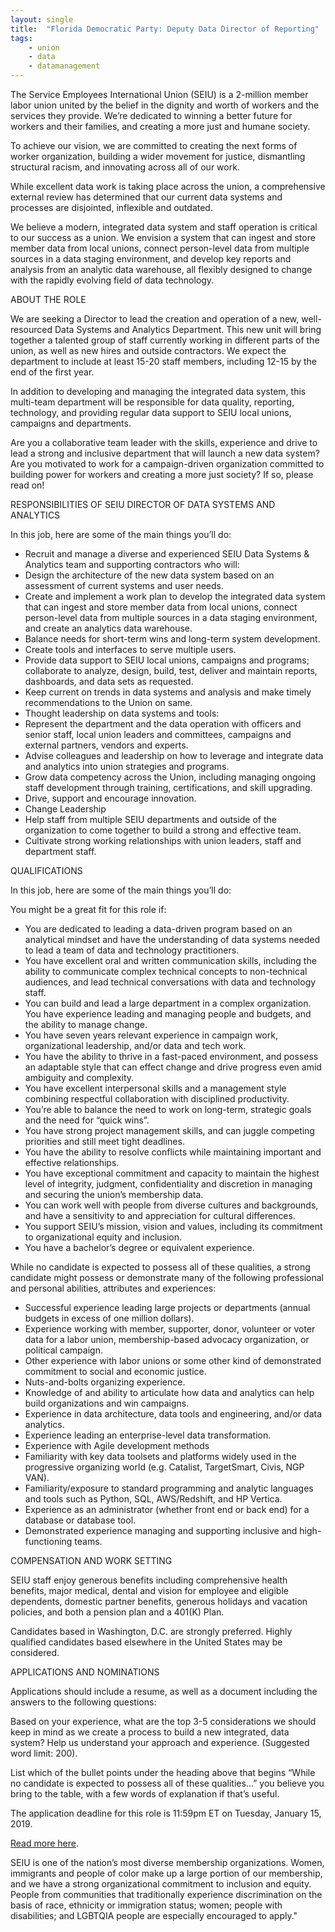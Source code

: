 ```yaml
---
layout: single
title:  "Florida Democratic Party: Deputy Data Director of Reporting"
tags: 
    - union
    - data
    - datamanagement
---
```


The Service Employees International Union (SEIU) is a 2-million member labor union united by the belief in the dignity and worth of workers and the services they provide. We’re dedicated to winning a better future for workers and their families, and creating a more just and humane society.

To achieve our vision, we are committed to creating the next forms of worker organization, building a wider movement for justice, dismantling structural racism, and innovating across all of our work.

While excellent data work is taking place across the union, a comprehensive external review has determined that our current data systems and processes are disjointed, inflexible and outdated.

We believe a modern, integrated data system and staff operation is critical to our success as a union. We envision a system that can ingest and store member data from local unions, connect person-level data from multiple sources in a data staging environment, and develop key reports and analysis from an analytic data warehouse, all flexibly designed to change with the rapidly evolving field of data technology.

ABOUT THE ROLE

We are seeking a Director to lead the creation and operation of a new, well-resourced Data Systems and Analytics Department.  This new unit will bring together a talented group of staff currently working in different parts of the union, as well as new hires and outside contractors. We expect the department to include at least 15-20 staff members, including 12-15 by the end of the first year.  

In addition to developing and managing the integrated data system, this multi-team department will be responsible for data quality, reporting, technology, and providing regular data support to SEIU local unions, campaigns and departments.

Are you a collaborative team leader with the skills, experience and drive to lead a strong and inclusive department that will launch a new data system? Are you motivated to work for a campaign-driven organization committed to building power for workers and creating a more just society? If so, please read on!

RESPONSIBILITIES OF SEIU DIRECTOR OF DATA SYSTEMS AND ANALYTICS

In this job, here are some of the main things you’ll do:

* Recruit and manage a diverse and experienced SEIU Data Systems & Analytics team and supporting contractors who will:
* Design the architecture of the new data system based on an assessment of current systems and user needs.
* Create and implement a work plan to develop the integrated data system that can ingest and store member data from local unions, connect person-level data from multiple sources in a data staging environment, and create an analytics data warehouse.
* Balance needs for short-term wins and long-term system development.
* Create tools and interfaces to serve multiple users.
* Provide data support to SEIU local unions, campaigns and programs; collaborate to analyze, design, build, test, deliver and maintain reports, dashboards, and data sets as requested.
* Keep current on trends in data systems and analysis and make timely recommendations to the Union on same.
* Thought leadership on data systems and tools:
* Represent the department and the data operation with officers and senior staff, local union leaders and committees, campaigns and external partners, vendors and experts.
* Advise colleagues and leadership on how to leverage and integrate data and analytics into union strategies and programs.
* Grow data competency across the Union, including managing ongoing staff development through training, certifications, and skill upgrading.
* Drive, support and encourage innovation.
* Change Leadership
* Help staff from multiple SEIU departments and outside of the organization to come together to build a strong and effective team.
* Cultivate strong working relationships with union leaders, staff and department staff.
 
QUALIFICATIONS

In this job, here are some of the main things you’ll do:

You might be a great fit for this role if:

* You are dedicated to leading a data-driven program based on an analytical mindset and have the understanding of data systems needed to lead a team of data and technology practitioners.
* You have excellent oral and written communication skills, including the ability to communicate complex technical concepts to non-technical audiences, and lead technical conversations with data and technology staff.
* You can build and lead a large department in a complex organization. You have experience leading and managing people and budgets, and the ability to manage change.
* You have seven years relevant experience in campaign work, organizational leadership, and/or data and tech work.
* You have the ability to thrive in a fast-paced environment, and possess an adaptable style that can effect change and drive progress even amid ambiguity and complexity.
* You have excellent interpersonal skills and a management style combining respectful collaboration with disciplined productivity.
* You’re able to balance the need to work on long-term, strategic goals and the need for “quick wins”.
* You have strong project management skills, and can juggle competing priorities and still meet tight deadlines.
* You have the ability to resolve conflicts while maintaining important and effective relationships.
* You have exceptional commitment and capacity to maintain the highest level of integrity, judgment, confidentiality and discretion in managing and securing the union’s membership data.
* You can work well with people from diverse cultures and backgrounds, and have a sensitivity to and appreciation for cultural differences.
* You support SEIU’s mission, vision and values, including its commitment to organizational equity and inclusion.
* You have a bachelor’s degree or equivalent experience.

While no candidate is expected to possess all of these qualities, a strong candidate might possess or demonstrate many of the following professional and personal abilities, attributes and experiences:

* Successful experience leading large projects or departments (annual budgets in excess of one million dollars).
* Experience working with member, supporter, donor, volunteer or voter data for a labor union, membership-based advocacy organization, or political campaign.
* Other experience with labor unions or some other kind of demonstrated commitment to social and economic justice.
* Nuts-and-bolts organizing experience.
* Knowledge of and ability to articulate how data and analytics can help build organizations and win campaigns.
* Experience in data architecture, data tools and engineering, and/or data analytics.
* Experience leading an enterprise-level data transformation.
* Experience with Agile development methods
* Familiarity with key data toolsets and platforms widely used in the progressive organizing world (e.g. Catalist, TargetSmart, Civis, NGP VAN).
* Familiarity/exposure to standard programming and analytic languages and tools such as Python, SQL, AWS/Redshift, and HP Vertica.
* Experience as an administrator (whether front end or back end) for a database or database tool.
* Demonstrated experience managing and supporting inclusive and high-functioning teams.

COMPENSATION AND WORK SETTING

SEIU staff enjoy generous benefits including comprehensive health benefits, major medical, dental and vision for employee and eligible dependents, domestic partner benefits, generous holidays and vacation policies, and both a pension plan and a 401(K) Plan.

Candidates based in Washington, D.C. are strongly preferred. Highly qualified candidates based elsewhere in the United States may be considered.

APPLICATIONS AND NOMINATIONS

Applications should include a resume, as well as a document including the answers to the following questions:

Based on your experience, what are the top 3-5 considerations we should keep in mind as we create a process to build a new integrated, data system? Help us understand your approach and experience. (Suggested word limit: 200).

List which of the bullet points under the heading above that begins “While no candidate is expected to possess all of these qualities...” you believe you bring to the table, with a few words of explanation if that’s useful.

The application deadline for this role is 11:59pm ET on Tuesday, January 15, 2019.

[Read more here](https://careers-seiu.icims.com/jobs/2699/director-of-data-%26-systems-analytics/job?mode=view&mobile=false&width=787&height=500&bga=true&needsRedirect=false&jan1offset=-300&jun1offset=-300).

SEIU is one of the nation’s most diverse membership organizations. Women, immigrants and people of color make up a large portion of our membership, and we have a strong organizational commitment to inclusion and equity.  People from communities that traditionally experience discrimination on the basis of race, ethnicity or immigration status; women; people with disabilities; and LGBTQIA people are especially encouraged to apply."